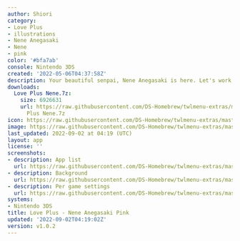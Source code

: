 ```yaml
---
author: Shiori
category:
- Love Plus
- illustrations
- Nene Anegasaki
- Nene
- pink
color: '#bfa7ab'
console: Nintendo 3DS
created: '2022-05-06T04:37:58Z'
description: Your beautiful senpai, Nene Anegasaki is here. Let's work together.
downloads:
  Love Plus Nene.7z:
    size: 6926631
    url: https://raw.githubusercontent.com/DS-Homebrew/twlmenu-extras/master/_nds/TWiLightMenu/3dsmenu/themes/Love
      Plus Nene.7z
icon: https://raw.githubusercontent.com/DS-Homebrew/twlmenu-extras/master/_nds/TWiLightMenu/3dsmenu/themes/meta/Love%20Plus%20Nene/icon.png
image: https://raw.githubusercontent.com/DS-Homebrew/twlmenu-extras/master/_nds/TWiLightMenu/3dsmenu/themes/meta/Love%20Plus%20Nene/icon.png
last_updated: 2022-09-02 at 04:19 (UTC)
layout: app
license: ''
screenshots:
- description: App list
  url: https://raw.githubusercontent.com/DS-Homebrew/twlmenu-extras/master/_nds/TWiLightMenu/3dsmenu/themes/meta/Love%20Plus%20Nene/screenshots/app-list.png
- description: Background
  url: https://raw.githubusercontent.com/DS-Homebrew/twlmenu-extras/master/_nds/TWiLightMenu/3dsmenu/themes/meta/Love%20Plus%20Nene/screenshots/background.png
- description: Per game settings
  url: https://raw.githubusercontent.com/DS-Homebrew/twlmenu-extras/master/_nds/TWiLightMenu/3dsmenu/themes/meta/Love%20Plus%20Nene/screenshots/per-game-settings.png
systems:
- Nintendo 3DS
title: Love Plus - Nene Anegasaki Pink
updated: '2022-09-02T04:19:02Z'
version: v1.0.2
---
```

